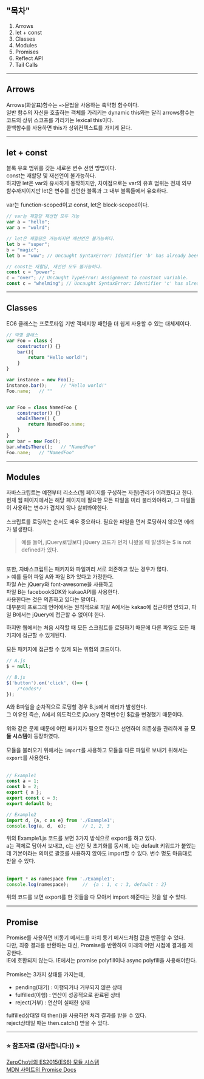 ## "목차" <br>
1. Arrows
2. let + const
3. Classes
4. Modules
5. Promises
6. Reflect API
7. Tail Calls

---
## Arrows <br>

Arrows(화살표)함수는 ```=>```문법을 사용하는 축약형 함수이다. <br>
일반 함수의 자신을 호출하는 객체를 가리키는 dynamic this와는 달리 arrows함수는 코드의 상위 스코프를 가리키는 lexical this이다. <br>
콜백함수를 사용하면 this가 상위컨텍스트를 가지게 된다. <br>

---
## let + const <br>

블록 유효 범위를 갖는 새로운 변수 선언 방법이다. <br>
const는 재할당 및 재선언이 불가능하다. <br>
하지만 let은 var와 유사하게 동작하지만, 차이점으로는 var의 유효 범위는 전체 외부 함수까지이지만 let은 변수를 선언한 블록과 그 내부 블록들에서 유효하다. <br>
<br>
var는 function-scoped이고 const, let은 block-scoped이다. <br>
```javascript
// var는 재할당 재선언 모두 가능
var a = "hello";
var a = "wolrd";

// let은 재할당은 가능하지만 재선언은 불가능하다.
let b = "super";
b = "magic";
let b = "wow"; // Uncaught SyntaxError: Identifier 'b' has already been declare

// const는 재할당, 재선언 모두 불가능하다.
const c = "power";
c = "over"; // Uncaught TypeError: Assignment to constant variable.
const c = "whelming"; // Uncaught SyntaxError: Identifier 'c' has already been declared
```

---
## Classes <br>

EC6 클래스는 프로토타입 기반 객체지향 패턴을 더 쉽게 사용할 수 있는 대체제이다. <br>
```javascript
// 익명 클래스
var Foo = class {
    constructor() {}
    bar(){
        return "Hello world!";
    }
}

var instance = new Foo();
instance.bar();     // "Hello world!"
Foo.name;   // ""


var Foo = class NamedFoo {
    constructor() {}
    whoIsThere() {
        return NamedFoo.name;
    }
}
var bar = new Foo();
bar.whoIsThere();   // "NamedFoo"
Foo.name;   // "NamedFoo"
```

---
## Modules <br> 

자바스크립트는 예전부터 리소스(웹 페이지를 구성하는 자원)관리가 어려웠다고 한다. <br>
현재 웹 페이지에서는 해당 페이지에 필요한 모든 파일을 미리 불러와야하고, 그 파일들이 사용하는 변수가 겹치지 않나 살펴봐야한다. <br>
<br>
스크립트를 로딩하는 순서도 매우 중요하다. 필요한 파일을 먼저 로딩하지 않으면 에러가 발생한다. <br>
> 예를 들어, jQuery로딩보다 jQuery 코드가 먼저 나왔을 때 발생하는 $ is not defined가 있다.

<br>
또한, 자바스크립트는 패키지와 파일끼리 서로 의존하고 있는 경우가 많다. <br>
> 예를 들어 파일 A와 파일 B가 있다고 가정한다. <br> 파일 A는 jQuery와 font-awesome을 사용하고 <br> 파일 B는 facebookSDK와 kakaoAPI를 사용한다. <br> 사용한다는 것은 의존하고 있다는 말이다. <br>대부분의 프로그래 언어에서는 원칙적으로 파일 A에서는 kakao에 접근하면 안되고, 파일 B에서는 jQuery에 접근할 수 없어야 한다.


하지만 웹에서는 처음 시작할 때 모든 스크립트를 로딩하기 때문에 다른 파일도 모든 패키지에 접근할 수 있게된다. <br>
<br>
모든 패키지에 접근할 수 있게 되는 위험의 코드이다. <br>
```javascript
// A.js
$ = null;

// B.js
$('button').on('click', ()=> {
    /*codes*/
});
```
A와 B파일을 순차적으로 로딩할 경우 B.js에서 에러가 발생한다. <br>
그 이유인 즉슨, A에서 의도적으로 jQuery 전역변수인 $값을 변경했기 때문이다. <br>
<br>
위와 같은 문제 때문에 어떤 패키지가 필요로 한다고 선언하여 의존성을 관리하게 끔 **모듈 시스템**이 등장하였다. <br>
<br>
모듈을 불러오기 위해서는 ```import```를 사용하고 모듈을 다른 파일로 보내기 위해서는 ```export```를 사용한다. <br>
<br>
```javascript
// Example1
const a = 1;
const b = 2;
export { a };
export const c = 3;
export default b;

// Example2
import d, {a, c as e} from './Example1';
console.log(a, d,  e);      // 1, 2, 3
```
위의 Example1.js 코드를 보면 3가지 방식으로 export를 하고 있다. <br>
a는 객체로 담아서 보내고, c는 선언 및 초기화를 동시에, b는 default 키워드가 붙었는데 기본이라는 의미로 괄호를 사용하지 않아도 import할 수 있다. 변수 명도 마음대로 받을 수 있다. <br>
<br>
```javascript
import * as namespace from './Example1';
console.log(namespace);     //  {a : 1, c : 3, default : 2}
```
위의 코드를 보면 export를 한 것들을 다 모아서 import 해준다는 것을 알 수 있다. <br>

---
## Promise <br>

Promise를 사용하면 비동기 메서드를 마치 동기 메서드처럼 값을 반환할 수 있다. <br>
다만, 최종 결과를 반환하는 대신, Promise를 반환하여 미래의 어떤 시점에 결과를 제공한다. <br>
IE에 호환되지 않는다. IE에서는 promise polyfill이나 async polyfill을 사용해야한다. <br>
<br>
Promise는 3가지 상태를 가지는데, <br>
- pending(대기) : 이행되거나 거부되지 않은 상태
- fulfilled(이행) : 연산이 성공적으로 완료된 상태
- reject(거부) : 연산이 실패한 상태

fulfilled상태일 때 then()을 사용하면 처리 결과를 받을 수 있다. <br>
reject상태일 때는 then.catch() 받을 수 있다. <br>

---
### ⭐️ 참조자료 (감사합니다:)) ⭐️ <br>
[ZeroCho님의 ES2015(ES6) 모듈 시스템](https://www.zerocho.com/category/ECMAScript/post/579dca4054bae71500727ab9) <br>
[MDN 사이트의 Promise Docs](https://developer.mozilla.org/ko/docs/Web/JavaScript/Reference/Global_Objects/Promise)